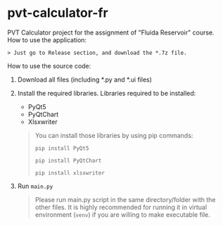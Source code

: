 # pvt-calculator-fr
PVT Calculator project for the assignment of "Fluida Reservoir" course.
How to use the application:

    > Just go to Release section, and download the *.7z file.

How to use the source code:
1. Download all files (including *.py and *.ui files)
2. Install the required libraries. Libraries required to be installed:
    - PyQt5
    - PyQtChart
    - Xlsxwriter

    > You can install those libraries by using pip commands:
    > <pre><code>pip install PyQt5</code></pre>
    > <pre><code>pip install PyQtChart</code></pre>
    > <pre><code>pip install xlsxwriter</code></pre>

3. Run <code>main.py</code>

    > Please run main.py script in the same directory/folder with the other files.
    > It is highly recommended for running it in virtual environment (<code>venv</code>) if you are willing to make executable file.
